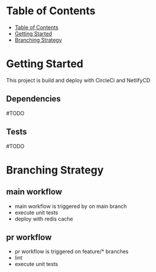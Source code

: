 # Table of Contents
- [Table of Contents](#table-of-contents)
- [Getting Started](#getting-started)
- [Branching Strategy](#branching-strategy)

# Getting Started
This project is build and deploy with CircleCi and NetlifyCD
## Dependencies
#TODO

## Tests
#TODO

# Branching Strategy

## main workflow
* main workflow is triggered by on main branch
* execute unit tests
* deploy with redis cache

## pr workflow 
* pr workflow is triggered on feature/* branches
* lint
* execute unit tests